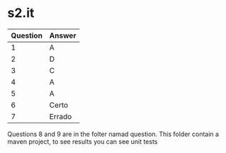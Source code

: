 # s2.it

Question  | Answer
------------ | -------------
1 | A 
2 | D
3 | C
4 | A
5 | A
6 | Certo
7 | Errado

Questions 8 and 9 are in the folter namad question. This folder contain a maven project, to see results you can see unit tests